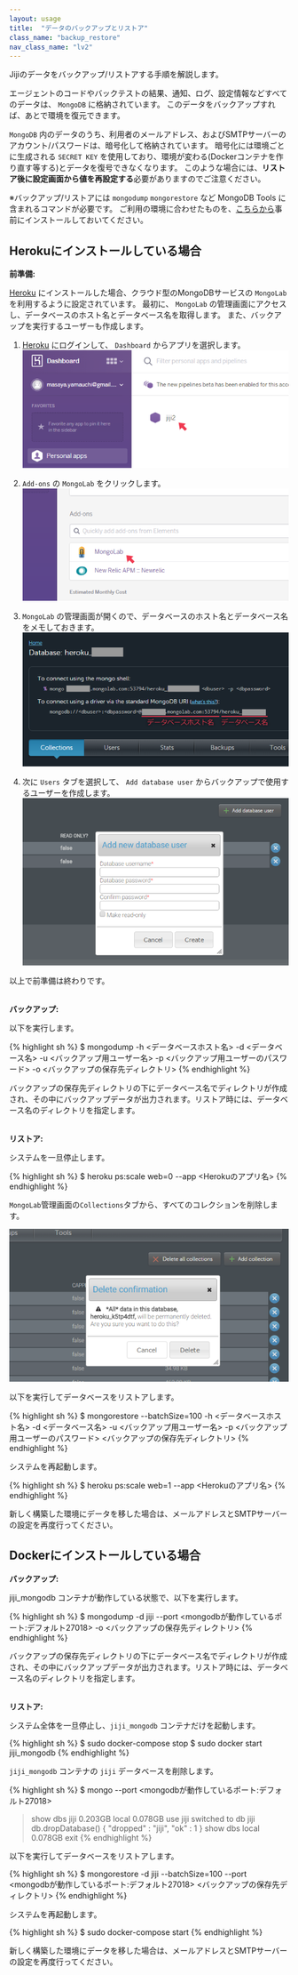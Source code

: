 ```yaml
---
layout: usage
title:  "データのバックアップとリストア"
class_name: "backup_restore"
nav_class_name: "lv2"
---
```


Jijiのデータをバックアップ/リストアする手順を解説します。

エージェントのコードやバックテストの結果、通知、ログ、設定情報などすべてのデータは、 `MongoDB` に格納されています。
このデータをバックアップすれば、あとで環境を復元できます。

`MongoDB` 内のデータのうち、利用者のメールアドレス、およびSMTPサーバーのアカウント/パスワードは、暗号化して格納されています。
暗号化には環境ごとに生成される <code>SECRET KEY</code> を使用しており、環境が変わる(Dockerコンテナを作り直す等する)とデータを復号できなくなります。
このような場合には、<b>リストア後に設定画面から値を再設定する</b>必要がありますのでご注意ください。

<div class="notice no_indent">
※バックアップ/リストアには <code>mongodump</code> <code>mongorestore</code> など MongoDB Tools に含まれるコマンドが必要です。
ご利用の環境に合わせたものを、<a href="https://docs.mongodb.org/manual/installation/" target="_blank">こちらから</a>事前にインストールしておいてください。
</div>



<h2>Herokuにインストールしている場合</h2>

<b>前準備:</b>

[Heroku](https://www.heroku.com/home) にインストールした場合、クラウド型のMongoDBサービスの `MongoLab` を利用するように設定されています。
最初に、 `MongoLab` の管理画面にアクセスし、データベースのホスト名とデータベース名を取得します。
また、バックアップを実行するユーザーも作成します。

1. [Heroku](https://id.heroku.com/login) にログインして、 `Dashboard` からアプリを選択します。
![アプリを選択](/images/usage/backup_restore/backup_restore_01.png)

2. `Add-ons` の `MongoLab` をクリックします。
![MongoLabの管理画面へ](/images/usage/backup_restore/backup_restore_02.png)

3. `MongoLab` の管理画面が開くので、データベースのホスト名とデータベース名をメモしておきます。
![MongoLabの管理画面](/images/usage/backup_restore/backup_restore_03.png)

4. 次に `Users` タブを選択して、 `Add database user` からバックアップで使用するユーザーを作成します。
![バックアップ用ユーザーの作成](/images/usage/backup_restore/backup_restore_04.png)

以上で前準備は終わりです。

<br/>
<b>バックアップ:</b>
<p>以下を実行します。</p>

{% highlight sh %}
$ mongodump -h <データベースホスト名> -d <データベース名> -u <バックアップ用ユーザー名> -p <バックアップ用ユーザーのパスワード> -o <バックアップの保存先ディレクトリ>
{% endhighlight %}

バックアップの保存先ディレクトリの下にデータベース名でディレクトリが作成され、その中にバックアップデータが出力されます。リストア時には、データベース名のディレクトリを指定します。

<br/>
<b>リストア:</b>

<p>システムを一旦停止します。</p>

{% highlight sh %}
$ heroku ps:scale web=0 --app <Herokuのアプリ名>
{% endhighlight %}

<p><code>MongoLab</code>管理画面の<code>Collections</code>タブから、すべてのコレクションを削除します。</p>

<img class="indent" title="コレクションの削除" alt="コレクションの削除"
 src="/images/usage/backup_restore/backup_restore_05.png"
/>

<p>以下を実行してデータベースをリストアします。</p>

{% highlight sh %}
$ mongorestore --batchSize=100 -h <データベースホスト名> -d <データベース名> -u <バックアップ用ユーザー名> -p <バックアップ用ユーザーのパスワード> <バックアップの保存先ディレクトリ>
{% endhighlight %}

<p>システムを再起動します。</p>

{% highlight sh %}
$ heroku ps:scale web=1 --app <Herokuのアプリ名>
{% endhighlight %}

新しく構築した環境にデータを移した場合は、メールアドレスとSMTPサーバーの設定を再度行ってください。


<h2>Dockerにインストールしている場合</h2>

<b>バックアップ:</b>
<p>jiji_mongodb コンテナが動作している状態で、以下を実行します。</p>

{% highlight sh %}
$ mongodump  -d jiji --port <mongodbが動作しているポート:デフォルト27018> -o <バックアップの保存先ディレクトリ>
{% endhighlight %}

バックアップの保存先ディレクトリの下にデータベース名でディレクトリが作成され、その中にバックアップデータが出力されます。リストア時には、データベース名のディレクトリを指定します。

<br/>
<b>リストア:</b>

<p>システム全体を一旦停止し、<code>jiji_mongodb</code> コンテナだけを起動します。</p>

{% highlight sh %}
$ sudo docker-compose stop
$ sudo docker start jiji_mongodb
{% endhighlight %}

<p><code>jiji_mongodb</code> コンテナの <code>jiji</code> データベースを削除します。</p>

{% highlight sh %}
$ mongo --port <mongodbが動作しているポート:デフォルト27018>
> show dbs
jiji   0.203GB
local  0.078GB
> use jiji
switched to db jiji
> db.dropDatabase()
{ "dropped" : "jiji", "ok" : 1 }
> show dbs
local  0.078GB
> exit
{% endhighlight %}

<p>以下を実行してデータベースをリストアします。</p>

{% highlight sh %}
$ mongorestore -d jiji --batchSize=100 --port <mongodbが動作しているポート:デフォルト27018> <バックアップの保存先ディレクトリ>
{% endhighlight %}

<p>システムを再起動します。</p>

{% highlight sh %}
$ sudo docker-compose start
{% endhighlight %}

新しく構築した環境にデータを移した場合は、メールアドレスとSMTPサーバーの設定を再度行ってください。
